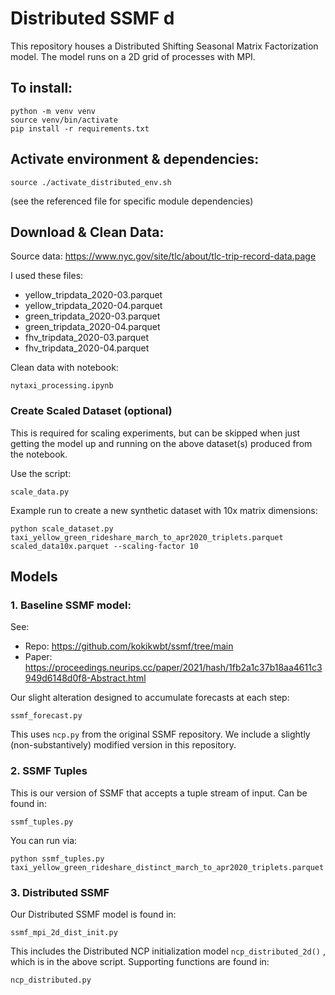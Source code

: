 # Distributed SSMF d 
This repository houses a Distributed Shifting Seasonal Matrix Factorization model. The model runs on a 2D grid of processes with MPI.

## To install:
```
python -m venv venv
source venv/bin/activate  
pip install -r requirements.txt
```

## Activate environment & dependencies:
```
source ./activate_distributed_env.sh
```
(see the referenced file for specific module dependencies)

## Download & Clean Data:

Source data: https://www.nyc.gov/site/tlc/about/tlc-trip-record-data.page

I used these files:

- yellow_tripdata_2020-03.parquet
- yellow_tripdata_2020-04.parquet
- green_tripdata_2020-03.parquet
- green_tripdata_2020-04.parquet
- fhv_tripdata_2020-03.parquet
- fhv_tripdata_2020-04.parquet

Clean data with notebook:
```
nytaxi_processing.ipynb
```

### Create Scaled Dataset (optional)

This is required for scaling experiments, but can be skipped when just getting the model up and running on the above dataset(s) produced from the notebook.

Use the script:
```
scale_data.py
```

Example run to create a new synthetic dataset with 10x matrix dimensions:
```
python scale_dataset.py taxi_yellow_green_rideshare_march_to_apr2020_triplets.parquet scaled_data10x.parquet --scaling-factor 10
```

## Models

### 1. Baseline SSMF model:

See:
  - Repo: https://github.com/kokikwbt/ssmf/tree/main
  - Paper: https://proceedings.neurips.cc/paper/2021/hash/1fb2a1c37b18aa4611c3949d6148d0f8-Abstract.html

Our slight alteration designed to accumulate forecasts at each step:
```
ssmf_forecast.py
```
This uses `ncp.py` from the original SSMF repository. We include a slightly (non-substantively) modified version in this repository.

### 2. SSMF Tuples

This is our version of SSMF that accepts a tuple stream of input. Can be found in:
```
ssmf_tuples.py
```
You can run via:
```
python ssmf_tuples.py taxi_yellow_green_rideshare_distinct_march_to_apr2020_triplets.parquet
```

### 3. Distributed SSMF

Our Distributed SSMF model is found in:
```
ssmf_mpi_2d_dist_init.py
```
This includes the Distributed NCP initialization model `ncp_distributed_2d()` , which is in the above script. Supporting functions are found in:
```
ncp_distributed.py
```
